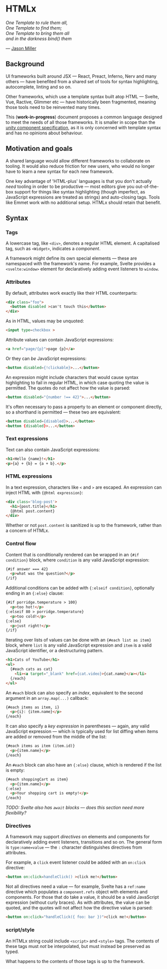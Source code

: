 # HTMLx

<em>One Template to rule them all,<br>
One Template to find them;<br>
One Template to bring them all<br>
and in the darkness bind() them</em>

— [Jason Miller](https://twitter.com/_developit/status/990943081066217472)

## Background

UI frameworks built around JSX — React, Preact, Inferno, Nerv and many others — have benefited from a shared set of tools for syntax highlighting, autocomplete, linting and so on.

Other frameworks, which use a template syntax built atop HTML — Svelte, Vue, Ractive, Glimmer etc — have historically been fragmented, meaning those tools need to be reinvented many times.

This (**work-in-progress**) document proposes a common language designed to meet the needs of all those frameworks. It is smaller in scope than the [unity component specification](https://github.com/TheLarkInn/unity-component-specification), as it is only concerned with template syntax and has no opinions about behaviour.

## Motivation and goals

A shared language would allow different frameworks to collaborate on tooling. It would also reduce friction for new users, who would no longer have to learn a new syntax for each new framework.

One key advantage of 'HTML-plus' languages is that you don't actually *need* tooling in order to be productive — most editors give you out-of-the-box support for things like syntax highlighting (though imperfect, as JavaScript expressions are treated as strings) and auto-closing tags. Tools like Emmet work with no additional setup. HTMLx should retain that benefit.

## Syntax

### Tags

A lowercase tag, like `<div>`, denotes a regular HTML element. A capitalised tag, such as `<Widget>`, indicates a *component*.

A framework might define its own special elements — these are namespaced with the framework's name. For example, Svelte provides a `<svelte:window>` element for declaratively adding event listeners to `window`.

### Attributes

By default, attributes work exactly like their HTML counterparts:

```html
<div class="foo">
  <button disabled >can't touch this</button>
</div>
```

As in HTML, values may be unquoted:

```html
<input type=checkbox >
```

Attribute values can contain JavaScript expressions:

```html
<a href="page/{p}">page {p}</a>
```

Or they can *be* JavaScript expressions:

```html
<button disabled={!clickable}>...</button>
```

An expression might include characters that would cause syntax highlighting to fail in regular HTML, in which case quoting the value is permitted. The quotes do not affect how the value is parsed:

```html
<button disabled="{number !== 42}">...</button>
```

It's often necessary to pass a property to an element or component directly, so a shorthand is permitted — these two are equivalent:

```html
<button disabled={disabled}>...</button>
<button {disabled}>...</button>
```


### Text expressions

Text can also contain JavaScript expressions:

```html
<h1>Hello {name}!</h1>
<p>{a} + {b} = {a + b}.</p>
```

### HTML expressions

In a text expression, characters like `<` and `>` are escaped. An expression can inject HTML with `{@html expression}`:

```html
<div class='blog-post'>
  <h1>{post.title}</h1>
  {@html post.content}
</div>
```

Whether or not `post.content` is sanitized is up to the framework, rather than a concern of HTMLx.


### Control flow

Content that is conditionally rendered can be wrapped in an `{#if condition}` block, where `condition` is any valid JavaScript expression:

```html
{#if answer === 42}
  <p>what was the question?</p>
{/if}
```

Additional conditions can be added with `{:elseif condition}`, optionally ending in an `{:else}` clause:

```html
{#if porridge.temperature > 100}
  <p>too hot!</p>
{:elseif 80 > porridge.temperature}
  <p>too cold!</p>
{:else}
  <p>just right!</p>
{/if}
```

Iterating over lists of values can be done with an `{#each list as item}` block, where `list` is any valid JavaScript expression and `item` is a valid JavaScript identifier, or a destructuring pattern.

```html
<h1>Cats of YouTube</h1>
<ul>
  {#each cats as cat}
    <li><a target="_blank" href={cat.video}>{cat.name}</a></li>
  {/each}
</ul>
```

An `#each` block can also specify an *index*, equivalent to the second argument in an `array.map(...)` callback:

```html
{#each items as item, i}
  <p>{i}: {item.name}</p>
{/each}
```

It can also specify a *key expression* in parentheses — again, any valid JavaScript expression — which is typically used for list diffing when items are added or removed from the middle of the list:

```html
{#each items as item (item.id)}
  <p>{item.name}</p>
{/each}
```

An `#each` block can also have an `{:else}` clause, which is rendered if the list is empty:

```html
{#each shoppingCart as item}
  <p>{item.name}</p>
{:else}
  <p>Your shopping cart is empty!</p>
{/each}
```

*TODO: Svelte also has `await` blocks — does this section need more flexibility?*


### Directives

A framework may support *directives* on elements and components for declaratively adding event listeners, transitions and so on. The general form is `type:name=value` — the `:` character distinguishes directives from attributes.

For example, a `click` event listener could be added with an `on:click` directive:

```html
<button on:click=handleClick() >click me!</button>
```

Not all directives need a value — for example, Svelte has a `ref:name` directive which populates a `component.refs` object with elements and components. For those that do take a value, it should be a valid JavaScript expression (without curly braces). As with attributes, the value can be quoted, and the quotes will not affect how the directive value is parsed:

```html
<button on:click="handleClick({ foo: bar })">click me!</button>
```

### script/style

An HTMLx string could include `<script>` and `<style>` tags. The contents of these tags must *not* be interpolated, but must instead be preserved as typed.

What happens to the contents of those tags is up to the framework.